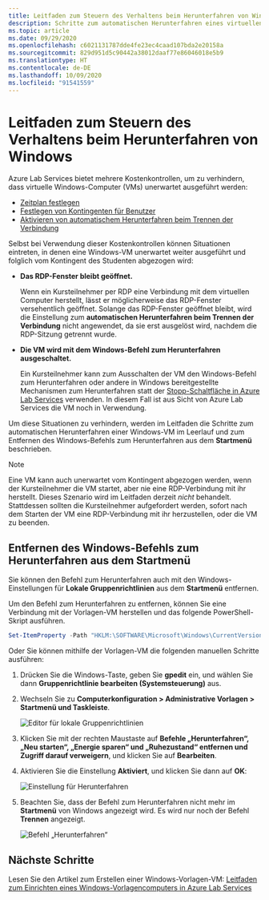 ```yaml
---
title: Leitfaden zum Steuern des Verhaltens beim Herunterfahren von Windows in Azure Lab Services | Microsoft-Dokumentation
description: Schritte zum automatischen Herunterfahren eines virtuellen Windows-Computers, der sich im Leerlauf befindet, und zum Entfernen des Windows-Befehls zum Herunterfahren.
ms.topic: article
ms.date: 09/29/2020
ms.openlocfilehash: c6021131787dde4fe23ec4caad107bda2e20158a
ms.sourcegitcommit: 829d951d5c90442a38012daaf77e86046018e5b9
ms.translationtype: HT
ms.contentlocale: de-DE
ms.lasthandoff: 10/09/2020
ms.locfileid: "91541559"
---
```

# <a name="guide-to-controlling-windows-shutdown-behavior"></a>Leitfaden zum Steuern des Verhaltens beim Herunterfahren von Windows

Azure Lab Services bietet mehrere Kostenkontrollen, um zu verhindern, dass virtuelle Windows-Computer (VMs) unerwartet ausgeführt werden:
 - [Zeitplan festlegen](https://docs.microsoft.com/azure/lab-services/classroom-labs/tutorial-setup-classroom-lab#set-a-schedule-for-the-lab)
 - [Festlegen von Kontingenten für Benutzer](https://docs.microsoft.com/azure/lab-services/classroom-labs/how-to-configure-student-usage#set-quotas-for-users)
 - [Aktivieren von automatischem Herunterfahren beim Trennen der Verbindung](https://docs.microsoft.com/azure/lab-services/classroom-labs/how-to-enable-shutdown-disconnect)

Selbst bei Verwendung dieser Kostenkontrollen können Situationen eintreten, in denen eine Windows-VM unerwartet weiter ausgeführt und folglich vom Kontingent des Studenten abgezogen wird:

- **Das RDP-Fenster bleibt geöffnet.**
  
    Wenn ein Kursteilnehmer per RDP eine Verbindung mit dem virtuellen Computer herstellt, lässt er möglicherweise das RDP-Fenster versehentlich geöffnet.  Solange das RDP-Fenster geöffnet bleibt, wird die Einstellung zum **automatischen Herunterfahren beim Trennen der Verbindung** nicht angewendet, da sie erst ausgelöst wird, nachdem die RDP-Sitzung getrennt wurde.

- **Die VM wird mit dem Windows-Befehl zum Herunterfahren ausgeschaltet.**
  
    Ein Kursteilnehmer kann zum Ausschalten der VM den Windows-Befehl zum Herunterfahren oder andere in Windows bereitgestellte Mechanismen zum Herunterfahren statt der [Stopp-Schaltfläche in Azure Lab Services](https://docs.microsoft.com/azure/lab-services/classroom-labs/how-to-use-classroom-lab#start-or-stop-the-vm) verwenden.  In diesem Fall ist aus Sicht von Azure Lab Services die VM noch in Verwendung.
    
Um diese Situationen zu verhindern, werden im Leitfaden die Schritte zum automatischen Herunterfahren einer Windows-VM im Leerlauf und zum Entfernen des Windows-Befehls zum Herunterfahren aus dem **Startmenü** beschrieben.  

> [!NOTE]
> Eine VM kann auch unerwartet vom Kontingent abgezogen werden, wenn der Kursteilnehmer die VM startet, aber nie eine RDP-Verbindung mit ihr herstellt.  Dieses Szenario wird im Leitfaden derzeit *nicht* behandelt.  Stattdessen sollten die Kursteilnehmer aufgefordert werden, sofort nach dem Starten der VM eine RDP-Verbindung mit ihr herzustellen, oder die VM zu beenden.

## <a name="remove-windows-shutdown-command-from-start-menu"></a>Entfernen des Windows-Befehls zum Herunterfahren aus dem Startmenü

Sie können den Befehl zum Herunterfahren auch mit den Windows-Einstellungen für **Lokale Gruppenrichtlinien** aus dem **Startmenü** entfernen.

Um den Befehl zum Herunterfahren zu entfernen, können Sie eine Verbindung mit der Vorlagen-VM herstellen und das folgende PowerShell-Skript ausführen.

```powershell
Set-ItemProperty -Path "HKLM:\SOFTWARE\Microsoft\Windows\CurrentVersion\Policies\Explorer" -Name "HidePowerOptions" -Value 1 -Force
```

Oder Sie können mithilfe der Vorlagen-VM die folgenden manuellen Schritte ausführen:

1. Drücken Sie die Windows-Taste, geben Sie **gpedit** ein, und wählen Sie dann **Gruppenrichtlinie bearbeiten (Systemsteuerung)** aus.

1. Wechseln Sie zu **Computerkonfiguration > Administrative Vorlagen > Startmenü und Taskleiste**.  

    ![Editor für lokale Gruppenrichtlinien](./media/how-to-windows-shutdown/group-policy-shutdown.png)

1. Klicken Sie mit der rechten Maustaste auf **Befehle „Herunterfahren“, „Neu starten“, „Energie sparen“ und „Ruhezustand“ entfernen und Zugriff darauf verweigern**, und klicken Sie auf **Bearbeiten**.

1. Aktivieren Sie die Einstellung **Aktiviert**, und klicken Sie dann auf **OK**:
 
   ![Einstellung für Herunterfahren](./media/how-to-windows-shutdown/edit-shutdown.png)

1. Beachten Sie, dass der Befehl zum Herunterfahren nicht mehr im **Startmenü** von Windows angezeigt wird. Es wird nur noch der Befehl **Trennen** angezeigt.

    ![Befehl „Herunterfahren“](./media/how-to-windows-shutdown/start-menu.png)

## <a name="next-steps"></a>Nächste Schritte
Lesen Sie den Artikel zum Erstellen einer Windows-Vorlagen-VM: [Leitfaden zum Einrichten eines Windows-Vorlagencomputers in Azure Lab Services](how-to-prepare-windows-template.md)
